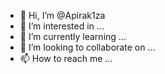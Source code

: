 - 👋 Hi, I’m @Apirak1za
- 👀 I’m interested in ...
- 🌱 I’m currently learning ...
- 💞️ I’m looking to collaborate on ...
- 📫 How to reach me ...

<!---
Apirak1za/Apirak1za is a ✨ special ✨ repository because its `README.md` (this file) appears on your GitHub profile.
You can click the Preview link to take a look at your changes.
--->
